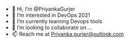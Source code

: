 - 👋 Hi, I’m @PriyankaGurjer
- 👀 I’m interested in DevOps 2021
- 🌱 I’m currently learning Devops tools
- 💞️ I’m looking to collaborate on ...
- 📫 Reach me at Priyanka.gurjer@outlook.com

<!---
PriyankaGurjer/PriyankaGurjer is a ✨ special ✨ repository because its `README.md` (this file) appears on your GitHub profile.
You can click the Preview link to take a look at your changes.
--->
